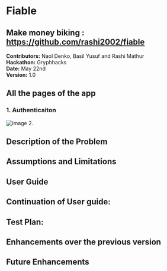# Fiable

## Make money biking : https://github.com/rashi2002/fiable

**Contributors:** Naol Denko, Basil Yusuf and Rashi Mathur <br>
**Hackathon:** Gryphhacks <br>
**Date:** May 22nd <br>
**Version:** 1.0 <br>

## All the pages of the app
### 1. Authenticaiton
![image](https://user-images.githubusercontent.com/92009321/169708663-b3d81d5c-aa72-4ba7-9187-45f3bee3d669.png)
2.  


## Description of the Problem

## Assumptions and Limitations

## User Guide

## Continuation of User guide: 

## Test Plan: 

## Enhancements over the previous version

## Future Enhancements

